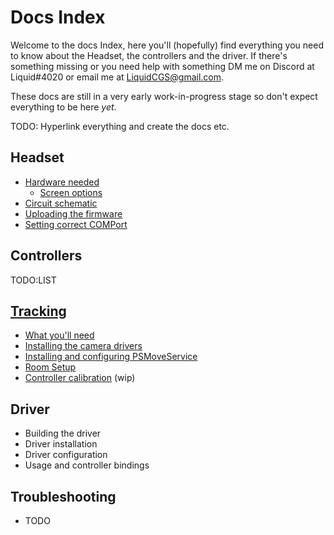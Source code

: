 # Docs Index
Welcome to the docs Index, here you'll (hopefully) find everything you need to know about the Headset, the controllers and the driver. If there's something missing or you need help with something DM me on Discord at Liquid#4020 or email me at LiquidCGS@gmail.com.

These docs are still in a very early work-in-progress stage so don't expect everything to be here *yet*.

TODO: Hyperlink everything and create the docs etc.

## Headset

- [Hardware needed](Headset.md#hardware-needed)
    - [Screen options](Headset.md#screen-options)
- [Circuit schematic](Headset.md#circuit-schematic)
- [Uploading the firmware](Headset.md#uploading-the-firmware)
- [Setting correct COMPort](Headset.md#setting-correct-comport)

## Controllers

TODO:LIST

## [Tracking](Tracking.md)

- [What you'll need](Tracking.md#what-youll-need)
- [Installing the camera drivers](Tracking.md#installing-the-camera-drivers)
- [Installing and configuring PSMoveService](Tracking.md#installing-and-configuring-psms)
- [Room Setup](Tracking.md#room-setup)
- [Controller calibration](Tracking.md#controller-calibration) (wip)

## Driver

- Building the driver
- Driver installation
- Driver configuration
- Usage and controller bindings

## Troubleshooting

- TODO